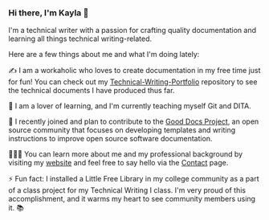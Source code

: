 ### Hi there, I'm Kayla 👋

I'm a technical writer with a passion for crafting quality documentation and learning all things technical writing-related. 

Here are a few things about me and what I'm doing lately:

✍️ I am a workaholic who loves to create documentation in my free time just for fun! You can check out my [Technical-Writing-Portfolio](https://github.com/heykayla/Technical-Writing-Portfolio) repository to see the technical documents I have produced thus far. 

🌱 I am a lover of learning, and I'm currently teaching myself Git and DITA.

🐙 I recently joined and plan to contribute to the [Good Docs Project](https://thegooddocsproject.dev/), an open source community that focuses on developing templates and writing instructions to improve open source software documentation.

👩🏻‍💻 You can learn more about me and my professional background by visiting my [website](kaylamorales.com) and feel free to say hello via the [Contact](https://kaylamorales.com/contact) page. 

⚡ Fun fact: I installed a Little Free Library in my college community as a part of a class project for my Technical Writing I class. I'm very proud of this accomplishment, and it warms my heart to see community members using it. 📚
